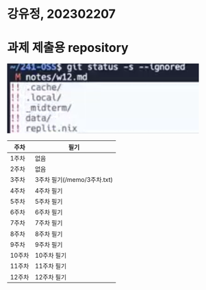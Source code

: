 # 강유정, 202302207
# 과제 제출용 repository
![1](/1.png)

|주차|필기|
|---|---|
|1주차|없음|
|2주차|없음|
|3주차|3주차 필기(/memo/3주차.txt)|
|4주차|4주차 필기|
|5주차|5주차 필기|
|6주차|6주차 필기|
|7주차|7주차 필기|
|8주차|8주차 필기|
|9주차|9주차 필기|
|10주차|10주차 필기|
|11주차|11주차 필기|
|12주차|12주차 필기|